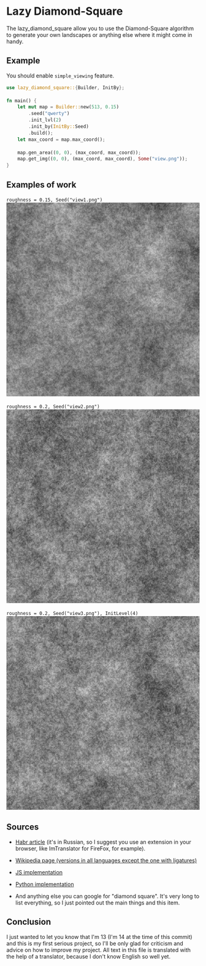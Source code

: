 # Lazy Diamond-Square

The lazy_diamond_square allow you to use the Diamond-Square algorithm to generate your own landscapes or anything else where it might come in handy.

## Example
You should enable `simple_viewing` feature.

```rust
use lazy_diamond_square::{Builder, InitBy};

fn main() {
    let mut map = Builder::new(513, 0.15)
        .seed("qwerty")
        .init_lvl(2)
        .init_by(InitBy::Seed)
        .build();
    let max_coord = map.max_coord();

    map.gen_area((0, 0), (max_coord, max_coord));
    map.get_img((0, 0), (max_coord, max_coord), Some("view.png"));
}
```

## Examples of work

`roughness = 0.15, Seed("view1.png")`
![Example 1: roughness = 0.15, Seed("view1.png")](/view1.png)

`roughness = 0.2, Seed("view2.png")`
![Example 2: roughness = 0.2, Seed("view2.png")](/view2.png)

`roughness = 0.2, Seed("view3.png"), InitLevel(4)`
![Example 3: roughness = 0.2, Seed("view3.png"), InitLevel(4)](/view3.png)

## Sources

* [Habr article](https://habr.com/ru/articles/111538/) (it's in Russian, so I suggest you use an extension in your browser, like ImTranslator for FireFox, for example).

* [Wikipedia page (versions in all languages except the one with ligatures)](https://en.wikipedia.org/wiki/Diamond-square_algorithm)

* [JS implementation](https://github.com/hunterloftis/playfuljs-demos/blob/gh-pages/terrain/index.html)

* [Python implementation](https://github.com/buckinha/DiamondSquare/tree/master)

* And anything else you can google for "diamond square". It's very long to list everything, so I just pointed out the main things and this item.

## Conclusion

I just wanted to let you know that I'm 13 (I'm 14 at the time of this commit) and this is my first serious project, so I'll be only glad for criticism and advice on how to improve my project. All text in this file is translated with the help of a translator, because I don't know English so well yet.
